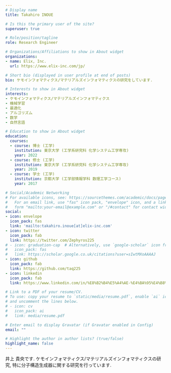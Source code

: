 ```yaml
---
# Display name
title: Takahiro INOUE

# Is this the primary user of the site?
superuser: true

# Role/position/tagline
role: Research Engineer

# Organizations/Affiliations to show in About widget
organizations:
- name: Elix, Inc.
  url: https://www.elix-inc.com/jp/

# Short bio (displayed in user profile at end of posts)
bio: ケモインフォマティクス/マテリアルズインフォマティクスの研究をしています.

# Interests to show in About widget
interests:
- ケモインフォマティクス/マテリアルズインフォマティクス
- 機械学習
- 最適化
- アルゴリズム
- 数学
- 自然言語

# Education to show in About widget
education:
  courses:
  - course: 博士 (工学)
    institution: 東京大学 (工学系研究科 化学システム工学専攻)
    year: 2022
  - course: 修士 (工学)
    institution: 東京大学 (工学系研究科 化学システム工学専攻)
    year: 2019
  - course: 学士 (工学)
    institution: 京都大学 (工学部情報学科 数理工学コース)
    year: 2017

# Social/Academic Networking
# For available icons, see: https://sourcethemes.com/academic/docs/page-builder/#icons
#   For an email link, use "fas" icon pack, "envelope" icon, and a link in the
#   form "mailto:your-email@example.com" or "/#contact" for contact widget.
social:
- icon: envelope
  icon_pack: fas
  link: 'mailto:takahiro.inoue[at]elix-inc.com'
- icon: twitter
  icon_pack: fab
  link: https://twitter.com/Zephyros225
# - icon: graduation-cap  # Alternatively, use `google-scholar` icon from `ai` icon pack
#   icon_pack: fas
#   link: https://scholar.google.co.uk/citations?user=sIwtMXoAAAAJ
- icon: github
  icon_pack: fab
  link: https://github.com/taq225
- icon: linkedin
  icon_pack: fab
  link: https://www.linkedin.com/in/%E8%B2%B4%E5%A4%AE-%E4%BA%95%E4%B8%8A-1a0474147/

# Link to a PDF of your resume/CV.
# To use: copy your resume to `static/media/resume.pdf`, enable `ai` icons in `params.toml`,
# and uncomment the lines below.
# - icon: cv
#   icon_pack: ai
#   link: media/resume.pdf

# Enter email to display Gravatar (if Gravatar enabled in Config)
email: ""

# Highlight the author in author lists? (true/false)
highlight_name: false
---
```


井上 貴央です.
ケモインフォマティクス/マテリアルズインフォマティクスの研究, 特に分子構造生成器に関する研究を行っています.
